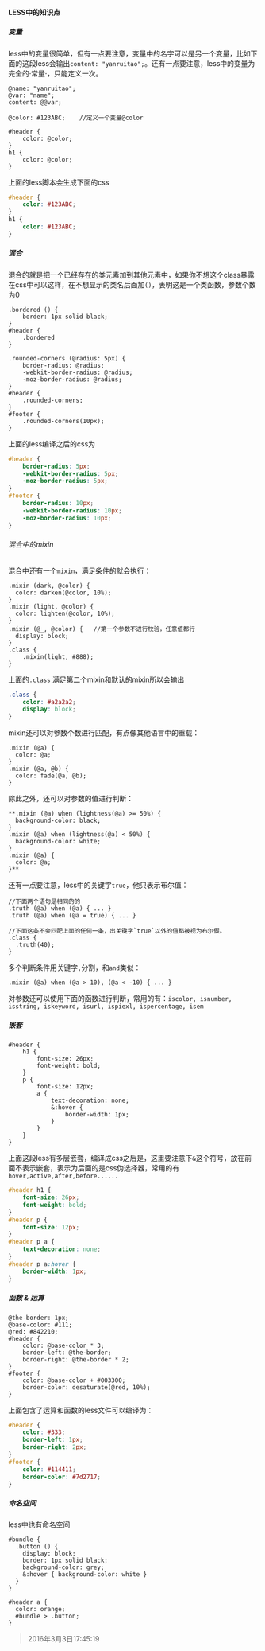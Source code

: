 #### LESS中的知识点

##### 变量
less中的变量很简单，但有一点要注意，变量中的名字可以是另一个变量，比如下面的这段less会输出`content: "yanruitao";`。还有一点要注意，less中的变量为完全的·常量·，只能定义一次。
```less
@name: "yanruitao";
@var: "name";
content: @@var;
```
```less
@color: #123ABC;	//定义一个变量@color

#header {
	color: @color;
}
h1 {
	color: @color;
}
```
上面的less脚本会生成下面的css
```css
#header {
	color: #123ABC;
}
h1 {
	color: #123ABC;
}
```

##### 混合
混合的就是把一个已经存在的类元素加到其他元素中，如果你不想这个class暴露在css中可以这样，在不想显示的类名后面加`()`，表明这是一个类函数，参数个数为0
```less
.bordered () {
	border: 1px solid black;
}
#header {
	.bordered
}
```
```less
.rounded-corners (@radius: 5px) {
	border-radius: @radius;
	-webkit-border-radius: @radius;
	-moz-border-radius: @radius;
}
#header {
	.rounded-corners;
}
#footer {
	.rounded-corners(10px);
}
```
上面的less编译之后的css为
```css
#header {
	border-radius: 5px;
	-webkit-border-radius: 5px;
	-moz-border-radius: 5px;
}
#footer {
	border-radius: 10px;
	-webkit-border-radius: 10px;
	-moz-border-radius: 10px;
}
```

###### 混合中的mixin
混合中还有一个`mixin`，满足条件的就会执行：
```less
.mixin (dark, @color) {
  color: darken(@color, 10%);
}
.mixin (light, @color) {
  color: lighten(@color, 10%);
}
.mixin (@_, @color) {	//第一个参数不进行校验，任意值都行
  display: block;
}
.class {
	.mixin(light, #888);
}
```
上面的`.class` 满足第二个mixin和默认的mixin所以会输出
```css
.class {
	color: #a2a2a2;
	display: block;
}
```
mixin还可以对参数个数进行匹配，有点像其他语言中的重载：
```less
.mixin (@a) {
  color: @a;
}
.mixin (@a, @b) {
  color: fade(@a, @b);
}
```
除此之外，还可以对参数的值进行判断：
```less
**.mixin (@a) when (lightness(@a) >= 50%) {
  background-color: black;
}
.mixin (@a) when (lightness(@a) < 50%) {
  background-color: white;
}
.mixin (@a) {
  color: @a;
}**
```
还有一点要注意，less中的关键字`true`，他只表示布尔值：
```less
//下面两个语句是相同的的
.truth (@a) when (@a) { ... }
.truth (@a) when (@a = true) { ... }

//下面这条不会匹配上面的任何一条，出关键字`true`以外的值都被视为布尔假。
.class {
  .truth(40); 
}
```
多个判断条件用关键字`,`分割，和`and`类似：
```less
.mixin (@a) when (@a > 10), (@a < -10) { ... }
```
对参数还可以使用下面的函数进行判断，常用的有：`iscolor, isnumber, isstring, iskeyword, isurl, ispiexl, ispercentage, isem`

##### 嵌套
```less
#header {
	h1 {
		font-size: 26px;
		font-weight: bold;
	}
	p {
		font-size: 12px;
		a {
			text-decoration: none;
			&:hover {
				border-width: 1px;
			}
		}
	}
}
```
上面这段less有多层嵌套，编译成css之后是，这里要注意下`&`这个符号，放在前面不表示嵌套，表示为后面的是css伪选择器，常用的有`hover,active,after,before......`
```css
#header h1 {
	font-size: 26px;
	font-weight: bold;
}
#header p {
	font-size: 12px;
}
#header p a {
	text-decoration: none;
}
#header p a:hover {
	border-width: 1px;
}
```

#####  函数 & 运算
```less
@the-border: 1px;
@base-color: #111;
@red: #842210;
#header {
	color: @base-color * 3;
	border-left: @the-border;
	border-right: @the-border * 2;
}
#footer {
	color: @base-color + #003300;
	border-color: desaturate(@red, 10%);
}
```
上面包含了运算和函数的less文件可以编译为：
```css
#header {
	color: #333;
	border-left: 1px;
	border-right: 2px;
}
#footer {
	color: #114411;
	border-color: #7d2717;
}
```

##### 命名空间
less中也有命名空间
```less
#bundle {
  .button () {
    display: block;
    border: 1px solid black;
    background-color: grey;
    &:hover { background-color: white }
  }
}

#header a {
  color: orange;
  #bundle > .button;
}
```

> 2016年3月3日17:45:19
